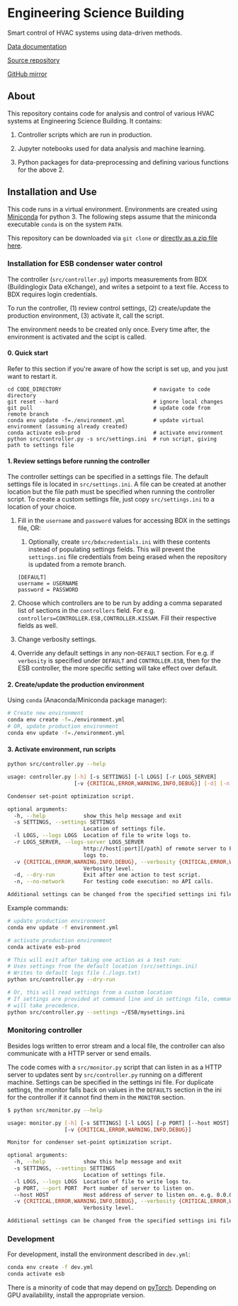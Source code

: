 # Engineering Science Building

Smart control of HVAC systems using data-driven methods.

[Data documentation](https://hazrmard.github.io/EngineeringScienceBuilding)

[Source repository](https://git.isis.vanderbilt.edu/SmartBuildings/EngineeringScienceBuilding)

[GitHub mirror](https://github.com/hazrmard/EngineeringScienceBuilding)

## About

This repository contains code for analysis and control of various HVAC systems at Engineering Science Building. It contains:

1. Controller scripts which are run in production.

2. Jupyter notebooks used for data analysis and machine learning.

3. Python packages for data-preprocessing and defining various functions for the above 2.

## Installation and Use

This code runs in a virtual environment. Environments are created using [Miniconda](https://docs.conda.io/en/latest/miniconda.html) for python 3. The following steps assume that the miniconda executable `conda` is on the system `PATH`.

This repository can be downloaded via `git clone` or [directly as a zip file here](https://git.isis.vanderbilt.edu/SmartBuildings/EngineeringScienceBuilding/-/archive/master/EngineeringScienceBuilding-master.zip).

### Installation for ESB condenser water control

The controller (`src/controller.py`) imports measurements from BDX (Buildinglogix Data eXchange), and writes a setpoint to a text file. Access to BDX requires login credentials.

To run the controller, (1) review control settings, (2) create/update the production environment, (3) activate it, call the script.

The environment needs to be created only once. Every time after, the environment is activated and the scipt is called.

#### 0. Quick start

Refer to this section if you're aware of how the script is set up, and you just want to restart it.

```
cd CODE_DIRECTORY                             # navigate to code directory
git reset --hard                              # ignore local changes
git pull                                      # update code from remote branch
conda env update -f=./environment.yml         # update virtual environment (assuming already created)
conda activate esb-prod                       # activate environment
python src/controller.py -s src/settings.ini  # run script, giving path to settings file
```

#### 1. Review settings before running the controller

The controller settings can be specified in a settings file. The default settings file is located in `src/settings.ini`. A file can be created at another location but the file path must be specified when running the controller script. To create a custom settings file, just copy `src/settings.ini` to a location of your choice.

1. Fill in the `username` and `password` values for accessing BDX in the settings file, OR:

    1. Optionally, create `src/bdxcredentials.ini` with these contents instead of populating settings fields. This will prevent the `settings.ini` file credentials from being erased when the repository is updated from a remote branch.
    ```
    [DEFAULT]
    username = USERNAME
    password = PASSWORD
    ```

2. Choose which controllers are to be run by adding a comma separated list of sections in the `controllers` field. For e.g. `controllers=CONTROLLER.ESB,CONTROLLER.KISSAM`. Fill their respective fields as well.

3. Change verbosity settings.

4. Override any default settings in any non-`DEFAULT` section. For e.g. if `verbosity` is specified under `DEFAULT` and `CONTROLLER.ESB`, then for the ESB controller, the more specific setting will take effect over default.

#### 2. Create/update the production environment

Using `conda` (Anaconda/Miniconda package manager):

```bash
# Create new environment
conda env create -f=./environment.yml
# OR, update production environment
conda env update -f=./environment.yml
```

#### 3. Activate environment, run scripts

```bash
python src/controller.py --help

usage: controller.py [-h] [-s SETTINGS] [-l LOGS] [-r LOGS_SERVER]
                     [-v {CRITICAL,ERROR,WARNING,INFO,DEBUG}] [-d] [-n]

Condenser set-point optimization script.

optional arguments:
  -h, --help            show this help message and exit
  -s SETTINGS, --settings SETTINGS
                        Location of settings file.
  -l LOGS, --logs LOGS  Location of file to write logs to.
  -r LOGS_SERVER, --logs-server LOGS_SERVER
                        http://host[:port][/path] of remote server to POST
                        logs to.
  -v {CRITICAL,ERROR,WARNING,INFO,DEBUG}, --verbosity {CRITICAL,ERROR,WARNING,INFO,DEBUG}
                        Verbosity level.
  -d, --dry-run         Exit after one action to test script.
  -n, --no-network      For testing code execution: no API calls.

Additional settings can be changed from the specified settings ini file.
```

Example commands:

```bash
# update production environment
conda env update -f environment.yml

# activate production environment
conda activate esb-prod

# This will exit after taking one action as a test run:
# Uses settings from the default location (src/settings.ini)
# Writes to default logs file (./logs.txt)
python src/controller.py --dry-run

# Or, this will read settings from a custom location
# If settings are provided at command line and in settings file, command line
# will take precedence.
python src/controller.py --settings ~/ESB/mysettings.ini

```

### Monitoring controller

Besides logs written to error stream and a local file, the controller can also communicate with a HTTP server or send emails.

The code comes with a `src/monitor.py` script that can listen in as a HTTP server to updates sent by `src/controller.py` running on a different machine. Settings can be specified in the settings ini file. For duplicate settings, the monitor falls back on values in the `DEFAULTS` section in the ini for the controller if it cannot find them in the `MONITOR` section.

```bash
$ python src/monitor.py --help

usage: monitor.py [-h] [-s SETTINGS] [-l LOGS] [-p PORT] [--host HOST]
                  [-v {CRITICAL,ERROR,WARNING,INFO,DEBUG}]

Monitor for condenser set-point optimization script.

optional arguments:
  -h, --help            show this help message and exit
  -s SETTINGS, --settings SETTINGS
                        Location of settings file.
  -l LOGS, --logs LOGS  Location of file to write logs to.
  -p PORT, --port PORT  Port number of server to listen on.
  --host HOST           Host address of server to listen on. e.g. 0.0.0.0
  -v {CRITICAL,ERROR,WARNING,INFO,DEBUG}, --verbosity {CRITICAL,ERROR,WARNING,INFO,DEBUG}
                        Verbosity level.

Additional settings can be changed from the specified settings ini file.
```

### Development

For development, install the environment described in `dev.yml`:

```bash
conda env create -f dev.yml
conda activate esb
```

There is a minority of code that may depend on [pyTorch](https://pytorch.org/get-started/locally/). Depending on GPU availability, install the appropriate version.
